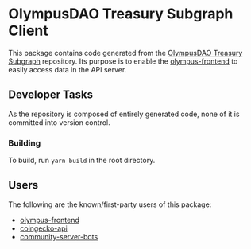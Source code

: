 # OlympusDAO Treasury Subgraph Client

This package contains code generated from the [OlympusDAO Treasury Subgraph](https://github.com/OlympusDAO/treasury-subgraph) repository. Its purpose is to enable the [olympus-frontend](https://github.com/OlympusDAO/olympus-frontend/) to easily access data in the API server.

## Developer Tasks

As the repository is composed of entirely generated code, none of it is committed into version control.

### Building

To build, run `yarn build` in the root directory.

## Users

The following are the known/first-party users of this package:

- [olympus-frontend](https://github.com/OlympusDAO/olympus-frontend)
- [coingecko-api](https://github.com/OlympusDAO/coingecko-api)
- [community-server-bots](https://github.com/OlympusDAO/community-server-bots)
